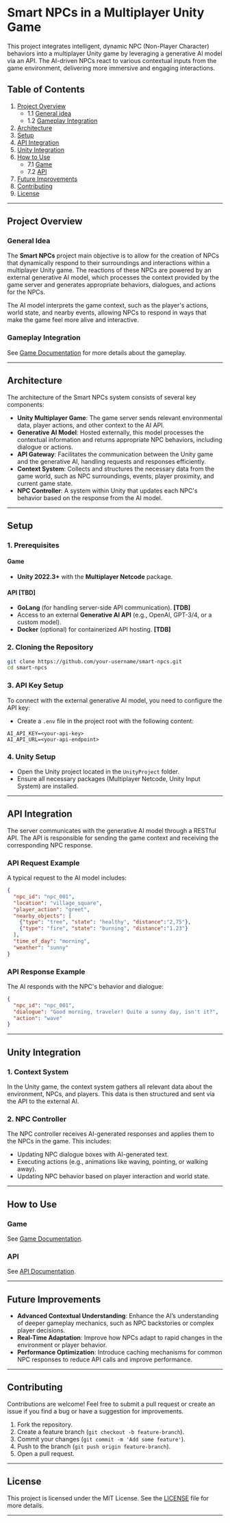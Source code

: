 # Smart NPCs in a Multiplayer Unity Game

This project integrates intelligent, dynamic NPC (Non-Player Character) behaviors into a multiplayer Unity game by leveraging a generative AI model via an API. The AI-driven NPCs react to various contextual inputs from the game environment, delivering more immersive and engaging interactions.

## Table of Contents

1. [Project Overview](#project-overview)
   -  1.1 [General idea](#general-idea)
   -  1.2 [Gameplay Integration](#gameplay-integration)
3. [Architecture](#architecture)
4. [Setup](#setup)
5. [API Integration](#api-integration)
6. [Unity Integration](#unity-integration)
7. [How to Use](#how-to-use)
   -  7.1 [Game](#game)
   -  7.2 [API](#api)
8. [Future Improvements](#future-improvements)
9. [Contributing](#contributing)
10. [License](#license)

---

## Project Overview

### General Idea

The **Smart NPCs** project main objective is to allow for the creation of NPCs that dynamically respond to their surroundings and interactions within a multiplayer Unity game. The reactions of these NPCs are powered by an external generative AI model, which processes the context provided by the game server and generates appropriate behaviors, dialogues, and actions for the NPCs.

The AI model interprets the game context, such as the player's actions, world state, and nearby events, allowing NPCs to respond in ways that make the game feel more alive and interactive.

### Gameplay Integration

See [Game Documentation](./Game/README.md) for more details about the gameplay.

---

## Architecture

The architecture of the Smart NPCs system consists of several key components:

- **Unity Multiplayer Game**: The game server sends relevant environmental data, player actions, and other context to the AI API.
- **Generative AI Model**: Hosted externally, this model processes the contextual information and returns appropriate NPC behaviors, including dialogue or actions.
- **API Gateway**: Facilitates the communication between the Unity game and the generative AI, handling requests and responses efficiently.
- **Context System**: Collects and structures the necessary data from the game world, such as NPC surroundings, events, player proximity, and current game state.
- **NPC Controller**: A system within Unity that updates each NPC's behavior based on the response from the AI model.

---

## Setup

### 1. Prerequisites

#### Game
- **Unity 2022.3+** with the **Multiplayer Netcode** package.

#### API [TBD]

- **GoLang** (for handling server-side API communication). **[TDB]**
- Access to an external **Generative AI API** (e.g., OpenAI, GPT-3/4, or a custom model).
- **Docker** (optional) for containerized API hosting. **[TDB]**

### 2. Cloning the Repository

```bash
git clone https://github.com/your-username/smart-npcs.git
cd smart-npcs
```

### 3. API Key Setup

To connect with the external generative AI model, you need to configure the API key:

- Create a `.env` file in the project root with the following content:

```
AI_API_KEY=<your-api-key>
AI_API_URL=<your-api-endpoint>
```

### 4. Unity Setup

- Open the Unity project located in the `UnityProject` folder.
- Ensure all necessary packages (Multiplayer Netcode, Unity Input System) are installed.

---

## API Integration

The server communicates with the generative AI model through a RESTful API. The API is responsible for sending the game context and receiving the corresponding NPC response.

### API Request Example

A typical request to the AI model includes:

```json
{
  "npc_id": "npc_001",
  "location": "village_square",
  "player_action": "greet",
  "nearby_objects": [
    {"type": "tree", "state": "healthy", "distance":"2,75"},
    {"type": "fire", "state": "burning", "distance":"1.23"}
  ],
  "time_of_day": "morning",
  "weather": "sunny"
}
```

### API Response Example

The AI responds with the NPC's behavior and dialogue:

```json
{
  "npc_id": "npc_001",
  "dialogue": "Good morning, traveler! Quite a sunny day, isn't it?",
  "action": "wave"
}
```

---

## Unity Integration

### 1. Context System

In the Unity game, the context system gathers all relevant data about the environment, NPCs, and players. This data is then structured and sent via the API to the external AI.

### 2. NPC Controller

The NPC controller receives AI-generated responses and applies them to the NPCs in the game. This includes:

- Updating NPC dialogue boxes with AI-generated text.
- Executing actions (e.g., animations like waving, pointing, or walking away).
- Updating NPC behavior based on player interaction and world state.

---

## How to Use

### Game

See [Game Documentation](./Game/README.md).

### API

See [API Documentation](./API/README.md).

---

## Future Improvements

- **Advanced Contextual Understanding**: Enhance the AI’s understanding of deeper gameplay mechanics, such as NPC backstories or complex player decisions.
- **Real-Time Adaptation**: Improve how NPCs adapt to rapid changes in the environment or player behavior.
- **Performance Optimization**: Introduce caching mechanisms for common NPC responses to reduce API calls and improve performance.

---

## Contributing

Contributions are welcome! Feel free to submit a pull request or create an issue if you find a bug or have a suggestion for improvements.

1. Fork the repository.
2. Create a feature branch (`git checkout -b feature-branch`).
3. Commit your changes (`git commit -m 'Add some feature'`).
4. Push to the branch (`git push origin feature-branch`).
5. Open a pull request.

---

## License

This project is licensed under the MIT License. See the [LICENSE](LICENSE) file for more details.

---
